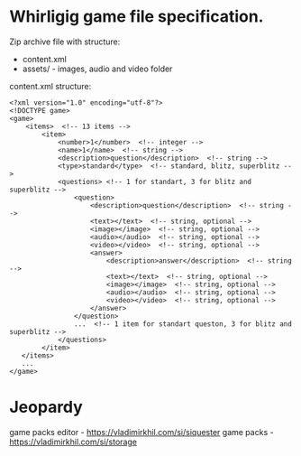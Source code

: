 # Whirligig game file specification.

Zip archive file with structure:
 - content.xml
 - assets/  - images, audio and video folder

content.xml structure:
~~~
<?xml version="1.0" encoding="utf-8"?>
<!DOCTYPE game>
<game>
    <items>  <!-- 13 items -->
        <item>
            <number>1</number>  <!-- integer -->
            <name>1</name>  <!-- string -->
            <description>question</description>  <!-- string -->
            <type>standard</type>  <!-- standard, blitz, superblitz -->
            <questions> <!-- 1 for standart, 3 for blitz and superblitz -->
                <question>
                    <description>question</description>  <!-- string -->
                    <text></text>  <!-- string, optional -->
                    <image></image>  <!-- string, optional -->
                    <audio></audio>  <!-- string, optional -->
                    <video></video>  <!-- string, optional -->
                    <answer>
                        <description>answer</description>  <!-- string -->
                        <text></text>  <!-- string, optional -->
                        <image></image>  <!-- string, optional -->
                        <audio></audio>  <!-- string, optional -->
                        <video></video>  <!-- string, optional -->
                    </answer>
                </question>
                ...  <!-- 1 item for standart queston, 3 for blitz and superblitz -->
            </questions>
        </item>
   </items>
   ...
</game>
~~~


# Jeopardy

game packs editor - https://vladimirkhil.com/si/siquester
game packs - https://vladimirkhil.com/si/storage
